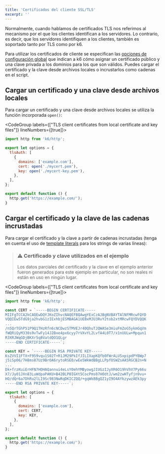 ```yaml
---
title: 'Certificados del cliente SSL/TLS'
excerpt: ''
---
```


Normalmente, cuando hablamos de certificados TLS nos referimos al mecanismo por el que los clientes identifican a los servidores. Lo contrario, es decir, que los servidores identifiquen a los clientes, también es soportado tanto por TLS como por k6.

Para utilizar los certificados de cliente se especifican las [opciones de configuración global](/using-k6/options) que indican a k6 cómo asignar un certificado público y una clave privada a los dominios para los que son válidos. Puedes cargar el certificado y la clave desde archivos locales o incrustarlos como cadenas en el script.

## Cargar un certificado y una clave desde archivos locales

Para cargar un certificado y una clave desde archivos locales se utiliza la función incorporada `open()`:

<CodeGroup labels={["TLS client certificates from local certificate and key files"]} lineNumbers={[true]}>

```javascript
import http from 'k6/http';

export let options = {
  tlsAuth: [
    {
      domains: ['example.com'],
      cert: open('./mycert.pem'),
      key: open('./mycert-key.pem'),
    },
  ],
};

export default function () {
  http.get('https://example.com/');
}
```

</CodeGroup>

## Cargar el certificado y la clave de las cadenas incrustadas

Para cargar el certificado y la clave a partir de cadenas incrustadas (tenga en cuenta el uso de [template literals](https://developer.mozilla.org/en-US/Web/JavaScript/Reference/Template_literals) para los strings de varias líneas):

> ### ⚠️ Certificado y clave utilizados en el ejemplo
>
> Los datos parciales del certificado y la clave en el ejemplo anterior fueron generados para este ejemplo en particular, no son reales ni están en uso en ningún lugar.

<CodeGroup labels={["TLS client certificates from local certificate and key files"]} lineNumbers={[true]}>

```javascript
import http from 'k6/http';

const CERT = `-----BEGIN CERTIFICATE-----
MIIFgTCCA2kCAQEwDQYJKoZIhvcNAQEFBQAwgYExCzAJBgNVBAYTAlNFMRcwFQYD
VQQIEw5TdG9ja2hvbG1zIExhbjESMBAGA1UEBxMJU3RvY2tob2xtMRcwFQYDVQQK
...
/n5QrTGhP51P9Q1THzRfn6cNCDwzSTMVEJr40QhuTJQWASe3miuFmZoG5ykmGqVm
fWQRiQyM330s9vTwFy14J2Bxe4px6cyy7rVXvYL2LvfA4L0T7/x1nUULw+Mpqun1
R3XRJWqGDjBKXr5q8VatdQO1QLgr
-----END CERTIFICATE-----`;

const KEY = `-----BEGIN RSA PRIVATE KEY-----
KsZVVI1FTX+F959vqu1S02T+R1JM29PkIfJILIXapKQfb0FWrALU5xpipdPYBWp7
j5iSp06/7H8ms87Uz9BrOA6rytoRSE0/wEe5WkWdBBgLLPpfOSWZsAA5RGCB2n+N
...
Dk+frzKuiErHFN7HOHAQannui4eLsY0ehYMByowgJIUGzIJyXR6O19hVhV7Py66u
X7/Jy01JXn83LuWdpaPAKU+B42BLP0IGXt5CocPms07HOdtJ/wm2zwHTyfjn9vu+
HO/dQr6a7DhRu2lLI9Sc983NwRqDKICZQQ/+gqWk8BgQZ1yI9O4AYkzywzAEk3py
-----END RSA PRIVATE KEY-----`;

export let options = {
  tlsAuth: [
    {
      domains: ['example.com'],
      cert: CERT,
      key: KEY,
    },
  ],
};

export default function () {
  http.get('https://example.com/');
}
```

</CodeGroup>
